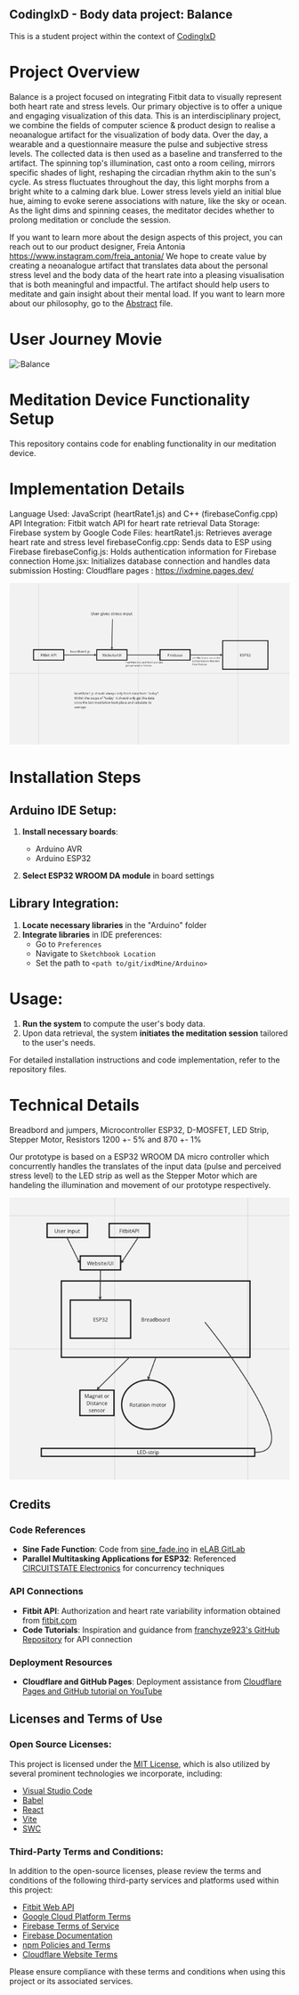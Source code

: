 ## CodingIxD - Body data project: Balance

This is a student project within the context of [CodingIxD](https://codingixd.mi.fu-berlin.de)

# Project Overview
Balance is a project focused on integrating Fitbit data to visually represent both heart rate and stress levels. Our primary objective is to offer a unique and engaging visualization of this data.
This is an interdisciplinary project, we combine the fields of computer science & product design to realise a neoanalogue artifact for the visualization of body data. 
Over the day, a wearable and a questionnaire measure the pulse and subjective stress levels. The collected data is then used as a baseline and transferred to the artifact. 
The spinning top's illumination, cast onto a room ceiling, mirrors specific shades of light, reshaping the circadian rhythm akin to the sun's cycle. As stress fluctuates throughout the day, this light morphs from a bright white to a calming dark blue. Lower stress levels yield an initial blue hue, aiming to evoke serene associations with nature, like the sky or ocean. As the light dims and spinning ceases, the meditator decides whether to prolong meditation or conclude the session.

If you want to learn more about the design aspects of this project, you can reach out to our product designer, Freia Antonia https://www.instagram.com/freia_antonia/
We hope to create value by creating a neoanalogue artifact that  translates data about the personal stress level and the body data of the heart rate into a pleasing visualisation that is both meaningful and impactful.
The artifact should help users to meditate and gain insight about their mental load. If you want to learn more about our philosophy, go to the [Abstract](https://github.com/DavidLanglamet/ixdMine/blob/main/Abstract.md) file.

# User Journey Movie

![:Balance](https://vimeo.com/912333970)

# Meditation Device Functionality Setup

This repository contains code for enabling functionality in our meditation device. 

# Implementation Details

Language Used: JavaScript (heartRate1.js) and C++ (firebaseConfig.cpp)
API Integration: Fitbit watch API for heart rate retrieval
Data Storage: Firebase system by Google
Code Files:
heartRate1.js: Retrieves average heart rate and stress level
firebaseConfig.cpp: Sends data to ESP using Firebase
firebaseConfig.js: Holds authentication information for Firebase connection
Home.jsx: Initializes database connection and handles data submission
Hosting: Cloudflare pages : https://ixdmine.pages.dev/

![Data Colection and Integration](https://github.com/DavidLanglamet/ixdMine/blob/main/doc/Implementation%20Details.png)

# Installation Steps

## Arduino IDE Setup:

1. **Install necessary boards**:
   - Arduino AVR
   - Arduino ESP32
   
2. **Select ESP32 WROOM DA module** in board settings

## Library Integration:

1. **Locate necessary libraries** in the "Arduino" folder
2. **Integrate libraries** in IDE preferences:
   - Go to `Preferences`
   - Navigate to `Sketchbook Location`
   - Set the path to `<path to/git/ixdMine/Arduino>`

# Usage:

1. **Run the system** to compute the user's body data.
2. Upon data retrieval, the system **initiates the meditation session** tailored to the user's needs.

For detailed installation instructions and code implementation, refer to the repository files.


# Technical Details
Breadbord and jumpers, Microcontroller ESP32, D-MOSFET, LED Strip, Stepper Motor, Resistors 1200 +- 5% and 870 +- 1%

Our prototype is based on a ESP32 ­WROOM ­DA micro controller which concurrently handles the translates of the input data (pulse and perceived stress level) to the LED strip as well as the Stepper Motor which are handeling the illumination and movement of our prototype respectively.

![final setup with all components](https://github.com/DavidLanglamet/ixdMine/blob/main/doc/Usage.png)

## Credits

### Code References
- **Sine Fade Function**: Code from [sine_fade.ino](sine_fade/sine_fade.ino) in [eLAB GitLab](link)
- **Parallel Multitasking Applications for ESP32**: Referenced [CIRCUITSTATE Electronics](https://www.circuitstate.com/) for concurrency techniques

### API Connections
- **Fitbit API**: Authorization and heart rate variability information obtained from [fitbit.com](https://www.fitbit.com/)
- **Code Tutorials**: Inspiration and guidance from [franchyze923's GitHub Repository](https://github.com/franchyze923/Code_From_Tutorials) for API connection

### Deployment Resources
- **Cloudflare and GitHub Pages**: Deployment assistance from [Cloudflare Pages and GitHub tutorial on YouTube](https://www.youtube.com/watch?v=MpFO4Zr0EPE)


## Licenses and Terms of Use

### Open Source Licenses:

This project is licensed under the [MIT License](https://github.com/DavidLanglamet/ixdMine/blob/main/LICENSE), which is also utilized by several prominent technologies we incorporate, including:

- [Visual Studio Code](https://github.com/microsoft/vscode)
- [Babel](https://github.com/babel/babel)
- [React](https://github.com/facebook/react)
- [Vite](https://github.com/vitejs/vite)
- [SWC](https://github.com/swc-project/swc)

### Third-Party Terms and Conditions:

In addition to the open-source licenses, please review the terms and conditions of the following third-party services and platforms used within this project:

- [Fitbit Web API](https://dev.fitbit.com/build/reference/web-api/)
- [Google Cloud Platform Terms](https://cloud.google.com/terms)
- [Firebase Terms of Service](https://firebase.google.com/terms)
- [Firebase Documentation](https://firebase.google.com/docs)
- [npm Policies and Terms](https://docs.npmjs.com/policies/npm-license)
- [Cloudflare Website Terms](https://www.cloudflare.com/de-de/website-terms/)

Please ensure compliance with these terms and conditions when using this project or its associated services.

